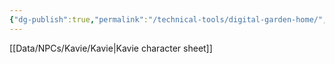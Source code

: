 ```yaml
---
{"dg-publish":true,"permalink":"/technical-tools/digital-garden-home/","tags":["gardenEntry"]}
---
```


[[Data/NPCs/Kavie/Kavie\|Kavie character sheet]]
